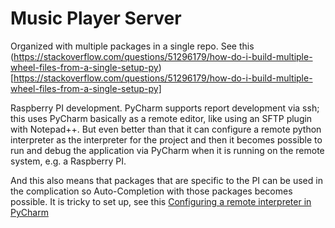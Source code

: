 # Music Player Server

Organized with multiple packages in a single repo. See
this (https://stackoverflow.com/questions/51296179/how-do-i-build-multiple-wheel-files-from-a-single-setup-py)[https://stackoverflow.com/questions/51296179/how-do-i-build-multiple-wheel-files-from-a-single-setup-py]

Raspberry PI development. PyCharm supports report development via ssh; this uses PyCharm basically as a remote editor, 
like using an SFTP plugin with Notepad++. But even better than that it can configure a remote python interpreter as 
the interpreter for the project and then it becomes possible to run and debug the application via PyCharm when it is 
running on the remote system, e.g. a Raspberry PI. 

And this also means that packages that are specific to the PI can be used in the complication so Auto-Completion 
with those packages becomes possible. It is tricky to set up, see this
[Configuring a remote interpreter in PyCharm](https://www.jetbrains.com/help/pycharm/configuring-remote-interpreters-via-ssh.html#ssh)
